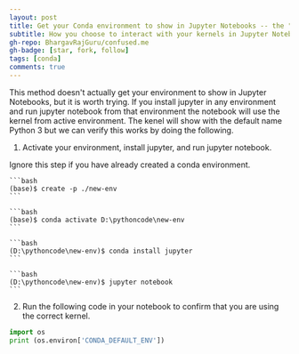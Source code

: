 ```yaml
---
layout: post
title: Get your Conda environment to show in Jupyter Notebooks -- the "My Way"
subtitle: How you choose to interact with your kernels in Jupyter Notebook
gh-repo: BhargavRajGuru/confused.me
gh-badge: [star, fork, follow]
tags: [conda]
comments: true
---
```


This method doesn't actually get your environment to show in Jupyter Notebooks, but it is worth trying. If you install jupyter in any environment and run jupyter notebook from that environment the notebook will use the kernel from active environment. The kenel will show with the default name Python 3 but we can verify this works by doing the following.

1. Activate your environment, install jupyter, and run jupyter notebook.

Ignore this step if you have already created a conda environment.

    ```bash
    (base)$ create -p ./new-env
    ```

    ```bash
    (base)$ conda activate D:\pythoncode\new-env
    ```

    ```bash
    (D:\pythoncode\new-env)$ conda install jupyter
    ```

    ```bash
    (D:\pythoncode\new-env)$ jupyter notebook
    ```

<!-- {:start="2"} -->

2. Run the following code in your notebook to confirm that you are using the correct kernel.

```python
import os
print (os.environ['CONDA_DEFAULT_ENV'])
```

